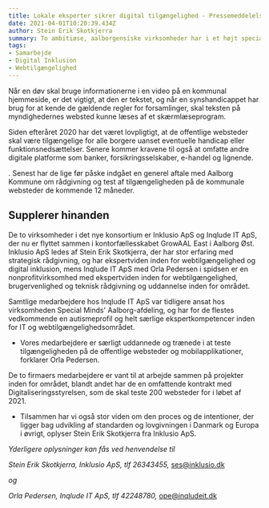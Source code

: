 ```yaml
---
title: Lokale eksperter sikrer digital tilgængelighed - Pressemeddelelse
date: 2021-04-01T10:20:39.434Z
author: Stein Erik Skotkjerra
summary: To ambitiøse, aalborgensiske virksomheder har i et højt specialiseret
tags:
- Samarbejde
- Digital Inklusion
- Webtilgængelighed
---
```

Når en døv skal bruge informationerne i en video på en kommunal
hjemmeside, er det vigtigt, at den er tekstet, og når en synshandicappet
har brug for at kende de gældende regler for forsamlinger, skal teksten
på myndighedernes websted kunne læses af et skærmlæseprogram.

Siden efteråret 2020 har det været lovpligtigt, at de offentlige
websteder skal være tilgængelige for alle borgere uanset eventuelle
handicap eller funktionsnedsættelser. Senere kommer kravene til også at
omfatte andre digitale platforme som banker, forsikringsselskaber,
e-handel og lignende.

. Senest
har de lige før påske indgået en generel aftale med Aalborg Kommune om
rådgivning og test af tilgængeligheden på de kommunale websteder de
kommende 12 måneder.

## Supplerer hinanden

De to virksomheder i det nye konsortium er Inklusio ApS og Inqlude IT
ApS, der nu er flyttet sammen i kontorfællesskabet GrowAAL East i
Aalborg Øst. Inklusio ApS ledes af Stein Erik Skotkjerra, der har stor
erfaring med strategisk rådgivning, og har ekspertviden inden for
webtilgængelighed og digital inklusion, mens Inqlude IT ApS med Orla
Pedersen i spidsen er en nonprofitvirksomhed med ekspertviden inden for
webtilgængelighed, brugervenlighed og teknisk rådgivning og uddannelse
inden for området.

Samtlige medarbejdere hos Inqlude IT ApS var tidligere ansat hos
virksomheden Special Minds' Aalborg-afdeling, og har for de flestes
vedkommende en autismeprofil og helt særlige ekspertkompetencer inden
for IT og webtilgængelighedsområdet.

-   Vores medarbejdere er særligt uddannede og trænede i at teste
    tilgængeligheden på de offentlige websteder og mobilapplikationer,
    forklarer Orla Pedersen.

De to firmaers medarbejdere er vant til at arbejde sammen på projekter
inden for området, blandt andet har de en omfattende kontrakt med
Digitaliseringsstyrelsen, som de skal teste 200 websteder for i løbet af
2021.

-   Tilsammen har vi også stor viden om den proces og de intentioner,
    der ligger bag udvikling af standarden og lovgivningen i Danmark og
    Europa i øvrigt, oplyser Stein Erik Skotkjerra fra Inklusio ApS.

*Yderligere oplysninger kan fås ved henvendelse til*

*Stein Erik Skotkjerra, Inklusio ApS, tlf 26343455,* <ses@inklusio.dk>

*og*

*Orla Pedersen, Inqlude IT ApS, tlf 42248780,* <ope@inqludeit.dk>